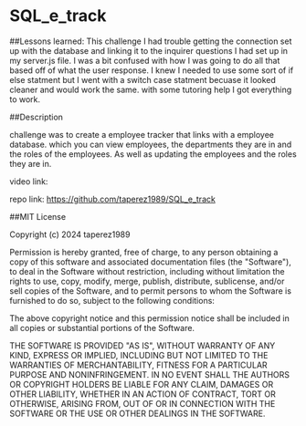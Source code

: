 # SQL_e_track

##Lessons learned:
This challenge I had trouble getting the connection set up with the database and linking it to the inquirer questions I had set up in my server.js file. I was a bit confused with how I was going to do all that based off of what the user response. I knew I needed to use some sort of if else statment but I went with a switch case statment becuase it looked cleaner and would work the same. with some tutoring help I got everything to work.


##Description

challenge was to create a employee tracker that links with a employee database. which you can view employees, the departments they are in and the roles of the employees. As well as updating the employees and the roles they are in. 

video link:

repo link: https://github.com/taperez1989/SQL_e_track

##MIT License

Copyright (c) 2024 taperez1989

Permission is hereby granted, free of charge, to any person obtaining a copy of this software and associated documentation files (the "Software"), to deal in the Software without restriction, including without limitation the rights to use, copy, modify, merge, publish, distribute, sublicense, and/or sell copies of the Software, and to permit persons to whom the Software is furnished to do so, subject to the following conditions:

The above copyright notice and this permission notice shall be included in all copies or substantial portions of the Software.

THE SOFTWARE IS PROVIDED "AS IS", WITHOUT WARRANTY OF ANY KIND, EXPRESS OR IMPLIED, INCLUDING BUT NOT LIMITED TO THE WARRANTIES OF MERCHANTABILITY, FITNESS FOR A PARTICULAR PURPOSE AND NONINFRINGEMENT. IN NO EVENT SHALL THE AUTHORS OR COPYRIGHT HOLDERS BE LIABLE FOR ANY CLAIM, DAMAGES OR OTHER LIABILITY, WHETHER IN AN ACTION OF CONTRACT, TORT OR OTHERWISE, ARISING FROM, OUT OF OR IN CONNECTION WITH THE SOFTWARE OR THE USE OR OTHER DEALINGS IN THE SOFTWARE.

